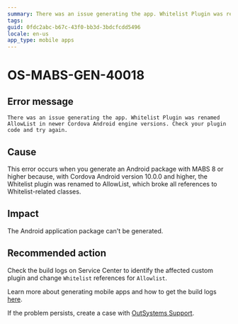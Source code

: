 ```yaml
---
summary: There was an issue generating the app. Whitelist Plugin was renamed AllowList in newer Cordova Android engine versions. Check your plugin code and try again.
tags:
guid: 0fdc2abc-b67c-43f0-bb3d-3bdcfcdd5496
locale: en-us
app_type: mobile apps
---
```


# OS-MABS-GEN-40018

## Error message

`There was an issue generating the app. Whitelist Plugin was renamed AllowList in newer Cordova Android engine versions. Check your plugin code and try again.`

## Cause

This error occurs when you generate an Android package with MABS 8 or higher because, with Cordova Android version 10.0.0 and higher, the Whitelist plugin was renamed to AllowList, which broke all references to Whitelist-related classes.

## Impact

The Android application package can't be generated.

## Recommended action

Check the build logs on Service Center to identify the affected custom plugin and change `Whitelist` references for `Allowlist`.

Learn more about generating mobile apps and how to get the build logs [here](https://success.outsystems.com/Documentation/11/Delivering_Mobile_Apps/Generate_and_Distribute_Your_Mobile_App#download-mobile-app-build-logs).

If the problem persists, create a case with [OutSystems Support](https://success.outsystems.com/Support).
